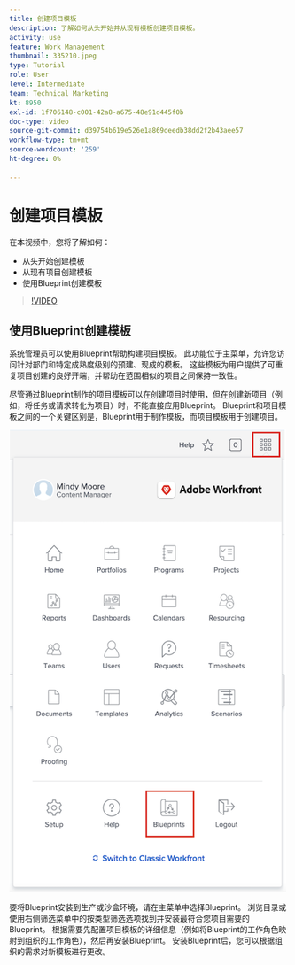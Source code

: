 ```yaml
---
title: 创建项目模板
description: 了解如何从头开始并从现有模板创建项目模板。
activity: use
feature: Work Management
thumbnail: 335210.jpeg
type: Tutorial
role: User
level: Intermediate
team: Technical Marketing
kt: 8950
exl-id: 1f706148-c001-42a8-a675-48e91d445f0b
doc-type: video
source-git-commit: d39754b619e526e1a869deedb38dd2f2b43aee57
workflow-type: tm+mt
source-wordcount: '259'
ht-degree: 0%

---
```


# 创建项目模板

在本视频中，您将了解如何：

* 从头开始创建模板
* 从现有项目创建模板
* 使用Blueprint创建模板

>[!VIDEO](https://video.tv.adobe.com/v/335210/?quality=12)

## 使用Blueprint创建模板

系统管理员可以使用Blueprint帮助构建项目模板。 此功能位于主菜单，允许您访问针对部门和特定成熟度级别的预建、现成的模板。 这些模板为用户提供了可重复项目创建的良好开端，并帮助在范围相似的项目之间保持一致性。

尽管通过Blueprint制作的项目模板可以在创建项目时使用，但在创建新项目（例如，将任务或请求转化为项目）时，不能直接应用Blueprint。 Blueprint和项目模板之间的一个关键区别是，Blueprint用于制作模板，而项目模板用于创建项目。

![主菜单中的Blueprint](assets/pt-blueprints-01.png)

要将Blueprint安装到生产或沙盒环境，请在主菜单中选择Blueprint。 浏览目录或使用右侧筛选菜单中的按类型筛选选项找到并安装最符合您项目需要的Blueprint。 根据需要先配置项目模板的详细信息（例如将Blueprint的工作角色映射到组织的工作角色），然后再安装Blueprint。 安装Blueprint后，您可以根据组织的需求对新模板进行更改。
